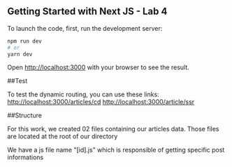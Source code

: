 ## Getting Started with Next JS - Lab 4

To launch the code, first, run the development server:

```bash
npm run dev
# or
yarn dev
```

Open [http://localhost:3000](http://localhost:3000) with your browser to see the result.

##Test

To test the dynamic routing, you can use these links:
[http://localhost:3000/articles/cd](http://localhost:3000/cd)
[http://localhost:3000/article/ssr](http://localhost:3000/ssr)

##Structure

For this work, we created 02 files containing our articles data. Those files are located at the root of our directory

We have a js file name "[id].js" which is responsible of getting specific post informations
